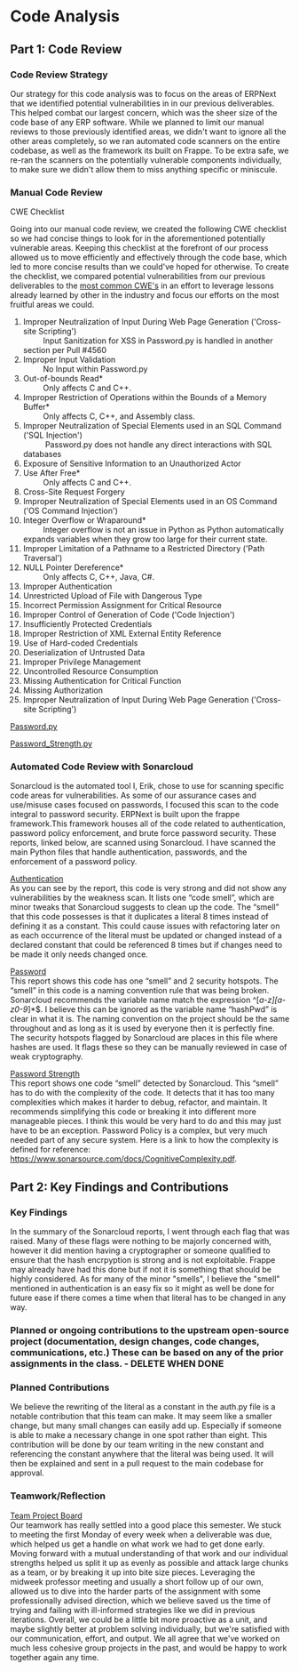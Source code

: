 # Code Analysis
## Part 1: Code Review
### Code Review Strategy
Our strategy for this code analysis was to focus on the areas of ERPNext that we identified potential vulnerabilities in in our previous deliverables. This helped combat our largest concern, which was the sheer size of the code base of any ERP software. While we planned to limit our manual reviews to those previously identified areas, we didn't want to ignore all the other areas completely, so we ran automated code scanners on the entire codebase, as well as the framework its built on Frappe. To be extra safe, we re-ran the scanners on the potentially vulnerable components individually, to make sure we didn't allow them to miss anything specific or miniscule.
### Manual Code Review
CWE Checklist

Going into our manual code review, we created the following CWE checklist so we had concise things to look for in the aforementioned potentially vulnerable areas. Keeping this checklist at the forefront of our process allowed us to move efficiently and effectively through the code base, which led to more concise results than we could've hoped for otherwise. To create the checklist, we compared potential vulnerabilities from our previous deliverables to the [most common CWE's](https://cwe.mitre.org/top25/archive/2020/2020_cwe_top25.html) in an effort to leverage lessons already learned by other in the industry and focus our efforts on the most fruitful areas we could.

1. Improper Neutralization of Input During Web Page Generation ('Cross-site Scripting')  
&nbsp;&nbsp;&nbsp;&nbsp;&nbsp;&nbsp;&nbsp;&nbsp;&nbsp;Input Sanitization for XSS in Password.py is handled in another section per Pull #4560  
2. Improper Input Validation  
&nbsp;&nbsp;&nbsp;&nbsp;&nbsp;&nbsp;&nbsp;&nbsp;&nbsp;No Input within Password.py  
3. Out-of-bounds Read*  
&nbsp;&nbsp;&nbsp;&nbsp;&nbsp;&nbsp;&nbsp;&nbsp;&nbsp;Only affects C and C++.  
4. Improper Restriction of Operations within the Bounds of a Memory Buffer*  
&nbsp;&nbsp;&nbsp;&nbsp;&nbsp;&nbsp;&nbsp;&nbsp;&nbsp;Only affects C, C++, and Assembly class.  
5. Improper Neutralization of Special Elements used in an SQL Command ('SQL Injection')  
&nbsp;&nbsp;&nbsp;&nbsp;&nbsp;&nbsp;&nbsp;&nbsp;&nbsp; Password.py does not handle any direct interactions with SQL databases  
6. Exposure of Sensitive Information to an Unauthorized Actor
7. Use After Free*  
&nbsp;&nbsp;&nbsp;&nbsp;&nbsp;&nbsp;&nbsp;&nbsp;&nbsp;Only affects C and C++.  
8. Cross-Site Request Forgery
9. Improper Neutralization of Special Elements used in an OS Command ('OS Command Injection')
10. Integer Overflow or Wraparound*  
&nbsp;&nbsp;&nbsp;&nbsp;&nbsp;&nbsp;&nbsp;&nbsp;&nbsp;Integer overflow is not an issue in Python as Python automatically expands variables when they grow too large for their current state.  
11. Improper Limitation of a Pathname to a Restricted Directory ('Path Traversal')
12. NULL Pointer Dereference*  
&nbsp;&nbsp;&nbsp;&nbsp;&nbsp;&nbsp;&nbsp;&nbsp;&nbsp;Only affects C, C++, Java, C#.  
13. Improper Authentication
14. Unrestricted Upload of File with Dangerous Type
15. Incorrect Permission Assignment for Critical Resource
16. Improper Control of Generation of Code ('Code Injection')
17. Insufficiently Protected Credentials
18. Improper Restriction of XML External Entity Reference
19. Use of Hard-coded Credentials
20. Deserialization of Untrusted Data
21. Improper Privilege Management
22. Uncontrolled Resource Consumption
23. Missing Authentication for Critical Function
24. Missing Authorization
25. Improper Neutralization of Input During Web Page Generation ('Cross-site Scripting')


[Password.py](https://github.com/frappe/frappe/blob/v12.12.0/frappe/utils/password.py)


[Password_Strength.py](https://github.com/frappe/frappe/blob/v12.12.0/frappe/utils/password_strength.py)



### Automated Code Review with Sonarcloud
Sonarcloud is the automated tool I, Erik, chose to use for scanning specific code areas for vulnerabilities. As some of our assurance cases and use/misuse cases focused on passwords, I focused this scan to the code integral to password security. ERPNext is built upon the frappe framework.This framework houses all of the code related to authentication, password policy enforcement, and brute force password security. These reports, linked below, are scanned using Sonarcloud. I have scanned the main Python files that handle authentication, passwords, and the enforcement of a password policy.  
  
[Authentication](https://sonarcloud.io/code?id=eeiler_frappe&selected=eeiler_frappe%3Afrappe%2Fauth.py)  
As you can see by the report, this code is very strong and did not show any vulnerabilities by the weakness scan. It lists one “code smell”, which are minor tweaks that Sonarcloud suggests to clean up the code. The “smell” that this code possesses is that it duplicates a literal 8 times instead of defining it as a constant. This could cause issues with refactoring later on as each occurrence of the literal must be updated or changed instead of a declared constant that could be referenced 8 times but if changes need to be made it only needs changed once.  
  
[Password](https://sonarcloud.io/code?id=eeiler_frappe&selected=eeiler_frappe%3Afrappe%2Futils%2Fpassword.py)  
This report shows this code has one “smell” and 2 security hotspots. The “smell” in this code is a naming convention rule that was being broken. Sonarcloud recommends the variable name match the expression ^[_a-z][a-z0-9_]*$. I believe this can be ignored as the variable name “hashPwd” is clear in what it is. The naming convention on the project should be the same throughout and as long as it is used by everyone then it is perfectly fine. The security hotspots flagged by Sonarcloud are places in this file where hashes are used. It flags these so they can be manually reviewed in case of weak cryptography.  
  
[Password Strength](https://sonarcloud.io/code?id=eeiler_frappe&selected=eeiler_frappe%3Afrappe%2Futils%2Fpassword_strength.py)  
This report shows one code “smell” detected by Sonarcloud. This “smell” has to do with the complexity of the code. It detects that it has too many complexities which makes it harder to debug, refactor, and maintain. It recommends simplifying this code or breaking it into different more manageable pieces. I think this would be very hard to do and this may just have to be an exception. Password Policy is a complex, but very much needed part of any secure system. Here is a link to how the complexity is defined for reference: https://www.sonarsource.com/docs/CognitiveComplexity.pdf.
## Part 2: Key Findings and Contributions
### Key Findings
In the summary of the Sonarcloud reports, I went through each flag that was raised. Many of these flags were nothing to be majorly concerned with, however it did mention having a cryptographer or someone qualified to ensure that the hash encrpyption is strong and is not exploitable. Frappe may already have had this done but if not it is something that should be highly considered. As for many of the minor "smells", I believe the "smell" mentioned in authentication is an easy fix so it might as well be done for future ease if there comes a time when that literal has to be changed in any way.
### Planned or ongoing contributions to the upstream open-source project (documentation, design changes, code changes, communications, etc.) These can be based on any of the prior assignments in the class. - DELETE WHEN DONE
### Planned Contributions
We believe the rewriting of the literal as a constant in the auth.py file is a notable contribution that this team can make. It may seem like a smaller change, but many small changes can easily add up. Especially if someone is able to make a necessary change in one spot rather than eight. This contribution will be done by our team writing in the new constant and referencing the constant anywhere that the literal was being used. It will then be explained and sent in a pull request to the main codebase for approval.
### Teamwork/Reflection
[Team Project Board](https://github.com/eeiler/Team-8-ERPNext/projects/5)   
Our teamwork has really settled into a good place this semester. We stuck to meeting the first Monday of every week when a deliverable was due, which helped us get a handle on what work we had to get done early. Moving forward with a mutual understanding of that work and our individual strengths helped us split it up as evenly as possible and attack large chunks as a team, or by breaking it up into bite size pieces. Leveraging the midweek professor meeting and usually a short follow up of our own, allowed us to dive into the harder parts of the assignment with some professionally advised direction, which we believe saved us the time of trying and failing with ill-informed strategies like we did in previous iterations. Overall, we could be a little bit more proactive as a unit, and maybe slightly better at problem solving individually, but we're satisfied with our communication, effort, and output. We all agree that we've worked on much less cohesive group projects in the past, and would be happy to work together again any time. 
